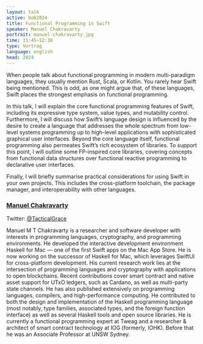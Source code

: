 ```yaml
---
layout: talk
active: bob2024
title: Functional Programming in Swift
speaker: Manuel Chakravarty
portrait: manuel-chakravarty.jpg
time: 11:45–12:30
type: Vortrag
language: english
head: 2024
---
```


When people talk about functional programming in modern multi-paradigm
languages, they usually mention Rust, Scala, or Kotlin. You rarely
hear Swift being mentioned. This is odd, as one might argue that, of
these languages, Swift places the strongest emphasis on functional
programming.

In this talk, I will explain the core functional programming features
of Swift, including its expressive type system, value types, and
mutability control. Furthermore, I will discuss how Swift’s language
design is influenced by the desire to create a language that addresses
the whole spectrum from low-level systems programming up to high-level
applications with sophisticated graphical user interfaces. Beyond the
core language itself, functional programming also permeates Swift’s
rich ecosystem of libraries. To support this point, I will outline
some FP-inspired core libraries, covering concepts from functional
data structures over functional reactive programming to declarative
user interfaces.

Finally, I will briefly summarise practical considerations for using
Swift in your own projects. This includes the cross-platform
toolchain, the package manager, and interoperability with other
languages.


### [Manuel Chakravarty](https://JustTesting.org/)

Twitter: [@TacticalGrace](https://twitter.com/TacticalGrace)

Manuel M T Chakravarty is a researcher and software developer with
interests in programming languages, cryptography, and programming
environments. He developed the interactive development environment
Haskell for Mac — one of the first Swift apps on the Mac App Store. He
is now working on the successor of Haskell for Mac, which leverages
SwiftUI for cross-platform development. His current research work lies
at the intersection of programming languages and cryptography with
applications to open blockchains. Recent contributions cover smart
contract and native asset support for UTxO ledgers, such as Cardano,
as well as multi-party state channels. He has also published
extensively on programming languages, compilers, and high-performance
computing. He contributed to both the design and implementation of the
Haskell programming language (most notably, type families, associated
types, and the foreign function interface) as well as several Haskell
tools and open source libraries. He is currently a functional
programming expert at Tweag and a researcher & architect of smart
contract technology at IOG (formerly, IOHK). Before that he was an
Associate Professor at UNSW Sydney.
